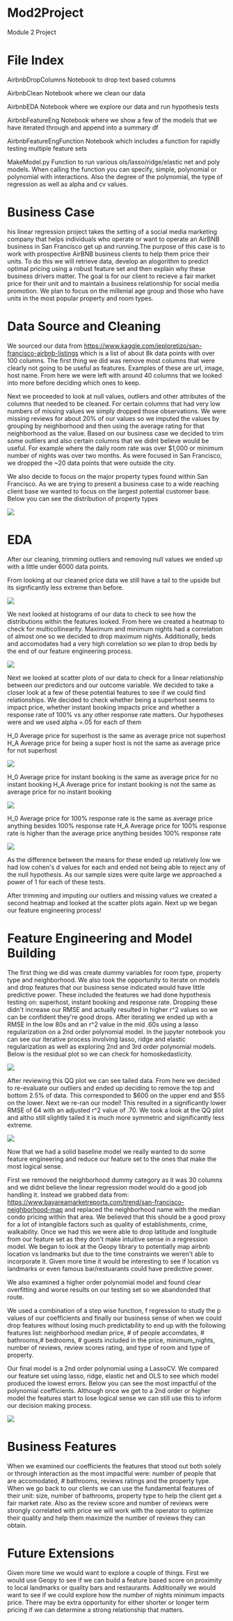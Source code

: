 # Mod2Project
Module 2 Project

# File Index

AirbnbDropColumns
Notebook to drop text based columns

AirbnbClean
Notebook where we clean our data

AirbnbEDA
Notebook where we explore our data and run hypothesis tests

AirbnbFeatureEng
Notebook where we show a few of the models that we have iterated through and append into a summary df

AirbnbFeatureEngFunction
Notebook which includes a function for rapidly testing multiple feature sets

MakeModel.py
Function to run various ols/lasso/ridge/elastic net and poly models. When calling the function you can specify, simple, polynomial or polynomial with interactions. Also the degree of the polynomial, the type of regression as well as alpha and cv values. 




# Business Case
his linear regression project takes the setting of a social media marketing company that helps individuals who operate or want to operate an AirBNB business in San Francisco get up and running.The purpose of this case is to work with prospective AirBNB business clients to help them price their units. To do this we will retrieve data, develop an alogorithm to predict optimal pricing using a robust feature set and then explain why these business drivers matter. The goal is for our client to recieve a fair market price for their unit and to maintain a business relationship for social media promotion. We plan to focus on the millenial age group and those who have units in the most popular property and room types.

# Data Source and Cleaning
We sourced our data from https://www.kaggle.com/jeploretizo/san-francisco-airbnb-listings which is a list of about 8k data points with over 100 columns. The first thing we did was remove most columns that were clearly not going to be useful as features. Examples of these are url, image, host name. From here we were left with around 40 columns that we looked into more before deciding which ones to keep.

Next we proceeded to look at null values, outliers and other attributes of the columns that needed to be cleaned. For certain columns that had very low numbers of missing values we simply dropped those observations. We were missing reviews for about 20% of our values so we imputed the values by grouping by neighborhood and then using the average rating for that neighborhood as the value. Based on our business case we decided to trim some outliers and also certain columns that we didnt believe would be useful. For example where the daily room rate was over $1,000 or minimum number of nights was over two months. As were focused in San Francisco, we dropped the ~20 data points that were outside the city.

We also decide to focus on the major property types found within San Francisco. As we are trying to present a business case to a wide reaching client base we wanted to focus on the largest potential customer base. Below you can see the distribution of property types

<img src="https://github.com/CaryMosley/Mod2Project/blob/master/propertytypecount.png">

# EDA
After our cleaning, trimming outliers and removing null values we ended up with a little under 6000 data points. 

From looking at our cleaned price data we still have a tail to the upside but its signficantly less extreme than before.

<img src="https://github.com/CaryMosley/Mod2Project/blob/master/cleanprice.png">

We next looked at histograms of our data to check to see how the distributions within the features looked. From here we created a heatmap to check for multicollinearity. Maximum and minimum nights had a correlation of almost one so we decided to drop maximum nights. Additionally, beds and accomodates had a very high correlation so we plan to drop beds by the end of our feature engineering process.

<img src="https://github.com/CaryMosley/Mod2Project/blob/master/heatmap.png">

Next we looked at scatter plots of our data to check for a linear relationship between our predictors and our outcome variable. We decided to take a closer look at a few of these potential features to see if we could find relationships. We decided to check whether being a superhost seems to impact price, whether instant booking impacts price and whether a response rate of 100% vs any other response rate matters. Our hypotheses were and we used alpha =.05 for each of them

H_0 Average price for superhost is the same as average price not superhost
H_A Average price for being a super host is not the same as average price for not superhost

<img src="https://github.com/CaryMosley/Mod2Project/blob/master/superhost.png">

H_0 Average price for instant booking is the same as average price for no instant booking
H_A Average price for instant booking is not the same as average price for no instant booking

<img src="https://github.com/CaryMosley/Mod2Project/blob/master/instantbook.png">

H_0 Average price for 100% response rate is the same as average price anything besides 100% response rate
H_A Average price for 100% response rate is higher than the average price anything besides 100% response rate

<img src="https://github.com/CaryMosley/Mod2Project/blob/master/responserate.png">

As the difference between the means for these ended up relatively low we had low cohen's d values for each and ended not being able to reject any of the null hypothesis. As our sample sizes were quite large we approached a power of 1 for each of these tests.

After trimming and imputing our outliers and missing values we created a second heatmap and looked at the scatter plots again. Next up we began our feature engineering process!

# Feature Engineering and Model Building

The first thing we did was create dummy variables for room type, property type and neighborhood. We also took the opportunity to iterate on models and drop features that our business sense indicated would have little predictive power. These included the features we had done hypothesis testing on: superhost, instant booking and response rate. Dropping these didn't increase our RMSE and actually resulted in higher r^2 values so we can be confident they're good drops. After iterating we ended up with a RMSE in the low 80s and an r^2 value in the mid .60s using a lasso regularization on a 2nd order polynomial model. In the jupyter notebook you can see our iterative process involving lasso, ridge and elastic regularization as well as exploring 2nd and 3rd order polynomial models. Below is the residual plot so we can check for homoskedasticity.

<img src="https://github.com/CaryMosley/Mod2Project/blob/master/QQPlot1.png">

After reviewing this QQ plot we can see tailed data. From here we decided to re-evaluate our outliers and ended up deciding to remove the top and bottom 2.5% of data. This corresponded to $600 on the upper end and $55 on the lower. Next we re-ran our model! This resulted in a significantly lower RMSE of 64 with an adjusted r^2 value of .70. We took a look at the QQ plot and altho still slightly tailed it is much more symmetric and significantly less extreme. 

<img src="https://github.com/CaryMosley/Mod2Project/blob/master/QQPlot2.png">

Now that we had a solid baseline model we really wanted to do some feature engineering and reduce our feature set to the ones that make the most logical sense. 

First we removed the neighborhood dummy category as it was 30 columns and we didnt believe the linear regression model would do a good job handling it. Instead we grabbed data from: https://www.bayareamarketreports.com/trend/san-francisco-neighborhood-map and replaced the neighborhood name with the median condo pricing within that area. We believed that this should be a good proxy for a lot of intangible factors such as quality of establishments, crime, walkability. Once we had this we were able to drop latitude and longitude from our feature set as they don't make intuitive sense in a regression model. We began to look at the Geopy library to potentially map airbnb location vs landmarks but due to the time constraints we weren't able to incorporate it. Given more time it would be interesting to see if location vs landmarks or even famous bar/restuarants could have predictive power.

We also examined a higher order polynomial model and found clear overfitting and worse results on our testing set so we abandonded that route. 

We used a combination of a step wise function, f regression to study the p values of our coefficients and finally our business sense of when we could drop features without losing much predictability to end up with the following features list: neighborhood median price, # of people accomdates, # bathrooms,# bedrooms, # guests included in the price, minimum_nights, number of reviews, review scores rating, and type of room and type of property.
       
Our final model is a 2nd order polynomial using a LassoCV. We compared our feature set using lasso, ridge, elastic net and OLS to see which model produced the lowest errors. Below you can see the most impactful of the polynomial coefficients. Although once we get to a 2nd order or higher model the features start to lose logical sense we can still use this to inform our decision making process.

<img src="https://github.com/CaryMosley/Mod2Project/blob/master/pricemovers2.png">

# Business Features
When we examined our coefficients the features that stood out both solely or through interaction as the most impactful were: number of people that are accomodated, # bathrooms, reviews ratings and the property type. When we go back to our clients we can use the fundamental features of their unit: size, number of bathrooms, property type to help the client get a fair market rate. Also as the review score and number of reviews were strongly correlated with price we will work with the operator to optimize their quality and help them maximize the number of reviews they can obtain.

# Future Extensions
Given more time we would want to explore a couple of things. First we would use Geopy to see if we can build a feature based score on proximity to local landmarks or quality bars and restaurants. Additionally we would want to see if we could explore how the number of nights minimum impacts price. There may be extra opportunity for either shorter or longer term pricing if we can determine a strong relationship that matters.

